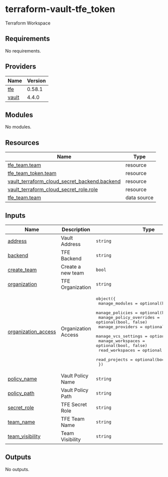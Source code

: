 # terraform-vault-tfe_token
Terraform Workspace

<!-- BEGIN_TF_DOCS -->
## Requirements

No requirements.

## Providers

| Name | Version |
|------|---------|
| <a name="provider_tfe"></a> [tfe](#provider\_tfe) | 0.58.1 |
| <a name="provider_vault"></a> [vault](#provider\_vault) | 4.4.0 |

## Modules

No modules.

## Resources

| Name | Type |
|------|------|
| [tfe_team.team](https://registry.terraform.io/providers/hashicorp/tfe/latest/docs/resources/team) | resource |
| [tfe_team_token.team](https://registry.terraform.io/providers/hashicorp/tfe/latest/docs/resources/team_token) | resource |
| [vault_terraform_cloud_secret_backend.backend](https://registry.terraform.io/providers/hashicorp/vault/latest/docs/resources/terraform_cloud_secret_backend) | resource |
| [vault_terraform_cloud_secret_role.role](https://registry.terraform.io/providers/hashicorp/vault/latest/docs/resources/terraform_cloud_secret_role) | resource |
| [tfe_team.team](https://registry.terraform.io/providers/hashicorp/tfe/latest/docs/data-sources/team) | data source |

## Inputs

| Name | Description | Type | Default | Required |
|------|-------------|------|---------|:--------:|
| <a name="input_address"></a> [address](#input\_address) | Vault Address | `string` | n/a | yes |
| <a name="input_backend"></a> [backend](#input\_backend) | TFE Backend | `string` | n/a | yes |
| <a name="input_create_team"></a> [create\_team](#input\_create\_team) | Create a new team | `bool` | `false` | no |
| <a name="input_organization"></a> [organization](#input\_organization) | TFE Organization | `string` | `"clover"` | no |
| <a name="input_organization_access"></a> [organization\_access](#input\_organization\_access) | Organization Access | <pre>object({<br>    manage_modules          = optional(bool, false)<br>    manage_policies         = optional(bool, false)<br>    manage_policy_overrides = optional(bool, false)<br>    manage_providers        = optional(bool, false)<br>    manage_vcs_settings     = optional(bool, false)<br>    manage_workspaces       = optional(bool, false)<br>    read_workspaces         = optional(bool, false)<br>    read_projects           = optional(bool, false)<br>  })</pre> | `{}` | no |
| <a name="input_policy_name"></a> [policy\_name](#input\_policy\_name) | Vault Policy Name | `string` | n/a | yes |
| <a name="input_policy_path"></a> [policy\_path](#input\_policy\_path) | Vault Policy Path | `string` | n/a | yes |
| <a name="input_secret_role"></a> [secret\_role](#input\_secret\_role) | TFE Secret Role | `string` | n/a | yes |
| <a name="input_team_name"></a> [team\_name](#input\_team\_name) | TFE Team Name | `string` | n/a | yes |
| <a name="input_team_visibility"></a> [team\_visibility](#input\_team\_visibility) | Team Visibility | `string` | `"secret"` | no |

## Outputs

No outputs.
<!-- END_TF_DOCS -->